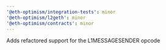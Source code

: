 ```yaml
---
'@eth-optimism/integration-tests': minor
'@eth-optimism/l2geth': minor
'@eth-optimism/contracts': minor
---
```


Adds refactored support for the L1MESSAGESENDER opcode
